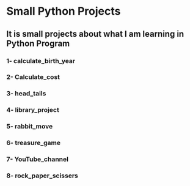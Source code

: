 # Small Python Projects
## It is small projects about what I am learning in Python Program
### 1- calculate_birth_year 
### 2- Calculate_cost 
### 3- head_tails
### 4- library_project
### 5- rabbit_move
### 6- treasure_game
### 7- YouTube_channel
### 8- rock_paper_scissers
